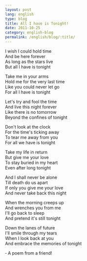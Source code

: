 ```yaml
---
layout: post
lang: english
type: blog
title: All I have is Tonight!
date: 2011-10-25
category: english-blog
permalink: /english/blog/:title/
---
```


I wish I could hold time <br/>
And be here forever <br/>
As long as the stars live <br/>
But all I have is tonight

Take me in your arms <br/>
Hold me for the very last time <br/>
Like you could never let go <br/>
For all I have is tonight

Let's try and fool the time <br/>
And live this night forever <br/>
Like there is no tomorrow <br/>
Beyond the confines of tonight

Don't look at the clock <br/>
For the time's ticking away <br/>
To tear me away from you <br/>
For all we have is tonight

Take my life in return <br/>
But give me your love <br/>
To stay buried in my heart <br/>
Even after long tonight

And I shall never be alone <br/>
Till death do us apart <br/>
If only you give me your love <br/>
And never take back this night

When the morning creeps up <br/>
And wrenches you from me <br/>
I'll go back to sleep <br/>
And pretend it's still tonight

Down the lanes of future <br/>
I'll smile through my tears <br/>
When I look back at you <br/>
And embrace the memories of tonight

&#x2010; A poem from a friend!
